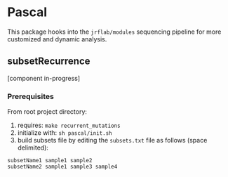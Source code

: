 # Pascal
This package hooks into the ```jrflab/modules``` sequencing pipeline for more customized and dynamic analysis.

## subsetRecurrence
[component in-progress]

### Prerequisites
From root project directory:
1. requires: ```make recurrent_mutations```
2. initialize with: ```sh pascal/init.sh```
3. build subsets file by editing the ```subsets.txt``` file as follows (space delimited):
```
subsetName1 sample1 sample2
subsetName2 sample1 sample3 sample4
```

